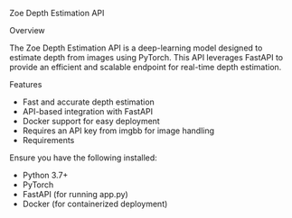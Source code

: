 Zoe Depth Estimation API

Overview

The Zoe Depth Estimation API is a deep-learning model designed to estimate depth from images using PyTorch. This API leverages FastAPI to provide an efficient and scalable endpoint for real-time depth estimation.



Features
- Fast and accurate depth estimation
- API-based integration with FastAPI
- Docker support for easy deployment
- Requires an API key from imgbb for image handling
- Requirements

Ensure you have the following installed:
- Python 3.7+
- PyTorch
- FastAPI (for running app.py)
- Docker (for containerized deployment)
